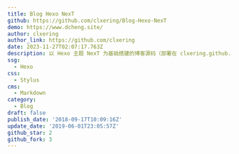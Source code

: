 ```yaml
---
title: Blog Hexo NexT
github: https://github.com/clxering/Blog-Hexo-NexT
demo: https://www.dcheng.site/
author: clxering
author_link: https://github.com/clxering
date: 2023-11-27T02:07:17.763Z
description: 以 Hexo 主题 NexT 为基础搭建的博客源码（部署在 clxering.github.io），对默认的模板和样式进行了个性化修改【已弃坑】
ssg:
  - Hexo
css:
  - Stylus
cms:
  - Markdown
category:
  - Blog
draft: false
publish_date: '2018-09-17T10:09:16Z'
update_date: '2019-06-01T23:05:57Z'
github_star: 2
github_fork: 3
---
```

